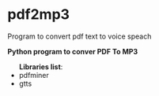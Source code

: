# pdf2mp3
Program to convert pdf text to voice speach

**Python program to conver PDF To MP3** <br /> 
<ul ><b> Libraries list</b>: 
  <li>pdfminer </li>
  <li>gtts </li>
</ul>

